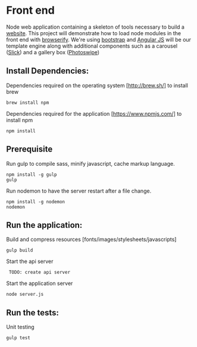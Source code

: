 # Front end

Node web application containing a skeleton of tools necessary to build a [website](https://croissant-frontend.herokuapp.com/).
This project will demonstrate how to load node modules in the front end with [browserify](http://browserify.org/).
We're using [bootstrap](getbootstrap.com) and [Angular JS](https://angularjs.org) will be our template engine along with additional
components such as a carousel ([Slick](http://kenwheeler.github.io/slick/)) and a gallery box ([Photoswipe](http://photoswipe.com/))

## Install Dependencies:

Dependencies required on the operating system [http://brew.sh/] to install brew
```
brew install npm
```

Dependencies required for the application [https://www.npmjs.com/] to install npm
```
npm install
```

## Prerequisite

Run gulp to compile sass, minify javascript, cache markup language.
```
npm install -g gulp
gulp
```

Run nodemon to have the server restart after a file change.
```
npm install -g nodemon
nodemon
```

## Run the application:
Build and compress resources [fonts/images/stylesheets/javascripts]
```
gulp build
```

Start the api server
```
 TODO: create api server
```

Start the application server
```
node server.js
```

## Run the tests:

Unit testing
```
gulp test
```